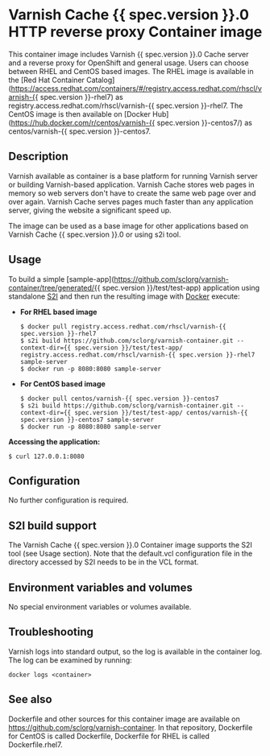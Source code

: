 Varnish Cache {{ spec.version }}.0 HTTP reverse proxy Container image
=====================================================

This container image includes Varnish {{ spec.version }}.0 Cache server and a reverse proxy for OpenShift and general usage.
Users can choose between RHEL and CentOS based images.
The RHEL image is available in the [Red Hat Container Catalog](https://access.redhat.com/containers/#/registry.access.redhat.com/rhscl/varnish-{{ spec.version }}-rhel7)
as registry.access.redhat.com/rhscl/varnish-{{ spec.version }}-rhel7.
The CentOS image is then available on [Docker Hub](https://hub.docker.com/r/centos/varnish-{{ spec.version }}-centos7/)
as centos/varnish-{{ spec.version }}-centos7.


Description
-----------

Varnish available as container is a base platform for
running Varnish server or building Varnish-based application. 
Varnish Cache stores web pages in memory so web servers don't have to create 
the same web page over and over again. Varnish Cache serves pages much faster 
than any application server, giving the website a significant speed up.

The image can be used as a base image for other applications based on Varnish Cache {{ spec.version }}.0 or using s2i tool.


Usage
-----

To build a simple [sample-app](https://github.com/sclorg/varnish-container/tree/generated/{{ spec.version }}/test/test-app) application
using standalone [S2I](https://github.com/openshift/source-to-image) and then run the
resulting image with [Docker](http://docker.io) execute:

*  **For RHEL based image**
    ```
    $ docker pull registry.access.redhat.com/rhscl/varnish-{{ spec.version }}-rhel7
    $ s2i build https://github.com/sclorg/varnish-container.git --context-dir={{ spec.version }}/test/test-app/ registry.access.redhat.com/rhscl/varnish-{{ spec.version }}-rhel7 sample-server
    $ docker run -p 8080:8080 sample-server
    ```

*  **For CentOS based image**
    ```
    $ docker pull centos/varnish-{{ spec.version }}-centos7
    $ s2i build https://github.com/sclorg/varnish-container.git --context-dir={{ spec.version }}/test/test-app/ centos/varnish-{{ spec.version }}-centos7 sample-server
    $ docker run -p 8080:8080 sample-server
    ```

**Accessing the application:**
```
$ curl 127.0.0.1:8080
```


Configuration
-------------
No further configuration is required.


S2I build support
-------------
The Varnish Cache {{ spec.version }}.0 Container image supports the S2I tool (see Usage section).
Note that the default.vcl configuration file in the directory accessed by S2I needs 
to be in the VCL format.

Environment variables and volumes
-------------
No special environment variables or volumes available.

Troubleshooting
---------------
Varnish logs into standard output, so the log is available in the container log. The log can be examined by running:

    docker logs <container>


See also
--------
Dockerfile and other sources for this container image are available on
https://github.com/sclorg/varnish-container.
In that repository, Dockerfile for CentOS is called Dockerfile, Dockerfile
for RHEL is called Dockerfile.rhel7.
